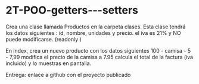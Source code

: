 # 2T-POO-getters---setters

Crea una clase llamada Productos en la carpeta clases.
Esta clase tendrá los datos siguientes :
id, nombre, unidades y precio.
el iva es 21% y NO puede modificarse. (readonly )


En index, crea un nuevo producto con los datos siguientes
100 - camisa - 5 - 7,99
modifica el precio de la camisa a 7.95
calcula el total de la factura (iva incluido) y lo muestras en pantalla.


Entrega: enlace a github con el proyecto publicado
